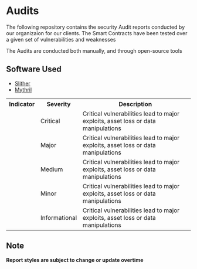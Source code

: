 # Audits

The following repository contains the security Audit reports conducted by our organizaion for our clients. The Smart Contracts have been tested over a given set of vulnerabilities and weaknesses

The Audits are conducted both manually, and through open-source tools
## Software Used
<ul>
  <li><a href="https://github.com/crytic/slither">Slither</a></li>
  <li><a href="https://github.com/ConsenSys/mythril">Mythril</a></li>
</ul>
 <table>
  <tr>
  <th>Indicator</th>
  <th>Severity</th>
  <th>Description</th>
  </tr>
  <tr>
    <td></td>
    <td>Critical</td>
    <td>Critical vulnerabilities lead to major exploits, asset loss or data manipulations</td>
  </tr>
  <tr>
    <td></td>
    <td>Major</td>
    <td>Critical vulnerabilities lead to major exploits, asset loss or data manipulations</td>
  </tr>
  <tr>
    <td></td>
    <td>Medium</td>
    <td>Critical vulnerabilities lead to major exploits, asset loss or data manipulations</td>
  </tr>
  <tr>
    <td></td>
    <td>Minor</td>
    <td>Critical vulnerabilities lead to major exploits, asset loss or data manipulations</td>
  </tr>
  <tr>
    <td></td>
    <td>Informational</td>
    <td>Critical vulnerabilities lead to major exploits, asset loss or data manipulations</td>
  </tr>
 </table>

## Note
<b>Report styles are subject to change or update overtime</b>
